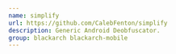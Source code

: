 ```yaml
---
name: simplify
url: https://github.com/CalebFenton/simplify
description: Generic Android Deobfuscator.
group: blackarch blackarch-mobile
---
```

